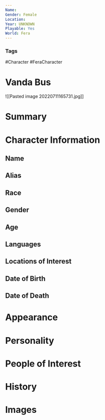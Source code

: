```yaml
---
Name: 
Gender: Female
Location: 
Year: UNKNOWN
Playable: Yes
World: Fera
---
```


### Tags
#Character #FeraCharacter 

# Vanda Bus
![[Pasted image 20220711165731.jpg]]

# Summary


# Character Information

## Name

## Alias

## Race

## Gender

## Age

## Languages

## Locations of Interest

## Date of Birth

## Date of Death

# Appearance

# Personality

# People of Interest

# History

# Images
